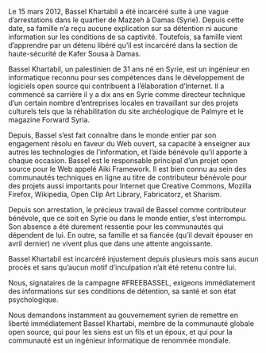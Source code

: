 Le 15 mars 2012, Bassel Khartabil a été incarcéré suite à une vague d’arrestations dans le quartier de Mazzeh à Damas (Syrie). Depuis cette date, sa famille n’a reçu aucune explication sur sa détention ni aucune information sur les conditions de sa captivité. Toutefois, sa famille vient d’apprendre par un détenu libéré qu’il est incarcéré dans la section de haute-sécurité de Kafer Sousa à Damas.

Bassel Khartabil, un palestinien de 31 ans né en Syrie, est un ingénieur en informatique reconnu pour ses compétences dans le développement de logiciels open source qui contribuent à l’élaboration d’Internet. Il a commencé sa carrière il y a dix ans en Syrie comme directeur technique d’un certain nombre d’entreprises locales en travaillant sur des projets culturels tels que la réhabilitation du site archéologique de Palmyre et le magazine Forward Syria.

Depuis, Bassel s’est fait connaître dans le monde entier par son engagement résolu en faveur du Web ouvert, sa capacité à enseigner aux autres les technologies de l’information, et l’aide bénévole qu’il apporte à chaque occasion. Bassel est le responsable principal d’un projet open source pour le Web appelé Aiki Framework. Il est bien connu au sein des communautés techniques en ligne au titre de contributeur bénévole pour des projets aussi importants pour Internet que Creative Commons, Mozilla Firefox, Wikipedia, Open Clip Art Library, Fabricatorz, et Sharism.

Depuis son arrestation, le précieux travail de Bassel comme contributeur bénévole, que ce soit en Syrie ou dans le monde entier, s’est interrompu. Son absence a été durement ressentie pour les communautés qui dépendent de lui. En outre, sa famille et sa fiancée (qu’il devait épouser en avril dernier) ne vivent plus que dans une attente angoissante.

Bassel Khartabil est incarcéré injustement depuis plusieurs mois sans aucun procès et sans qu’aucun motif d’inculpation n’ait été retenu contre lui.

Nous, signataires de la campagne #FREEBASSEL, exigeons immédiatement des informations sur ses conditions de détention, sa santé et son état psychologique.

Nous demandons instamment au gouvernement syrien de remettre en liberté immédiatement Bassel Khartabi, membre de la communauté globale open source, qui pour les siens est un fils et un époux, et qui pour la communauté est un ingénieur informatique de renommée mondiale.

&#x20;<!-- (Traduction Framalang : Goofy et Ju) Creative Commons By-Sa. http://www.framablog.org/index.php/post/2012/07/03/free-bassel-khartabil -->
